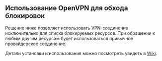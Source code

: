 ## Использование OpenVPN для обхода блокировок
Решение ниже позволяет использовать VPN-соединение исключительно для списка блокируемых ресурсов. При обращении к любым другим ресурсам будет использоваться привычное провайдерское соединение.

Детали установки и использования можно посмотреть увидеть в [Wiki](https://github.com/DontBeAPadavan/rublock-via-vpn/wiki).
